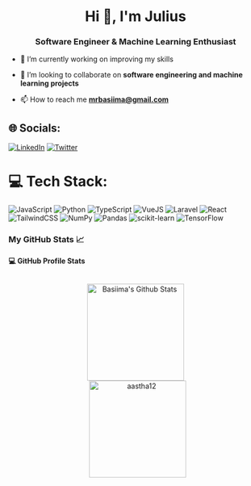 <h1 align="center">Hi 👋, I'm Julius</h1>
<h3 align="center">Software Engineer & Machine Learning Enthusiast</h3>

- 🔭 I’m currently working on improving my skills

- 👯 I’m looking to collaborate on **software engineering and machine learning projects**

- 📫 How to reach me **mrbasiima@gmail.com**


## 🌐 Socials:
[![LinkedIn](https://img.shields.io/badge/LinkedIn-%230077B5.svg?logo=linkedin&logoColor=white)](https://linkedin.com/in/mrbasiima) [![Twitter](https://img.shields.io/badge/Twitter-%231DA1F2.svg?logo=Twitter&logoColor=white)](https://twitter.com/https://twitter.com/mrbasiima) 


# 💻 Tech Stack:
![JavaScript](https://img.shields.io/badge/javascript-%23323330.svg?style=for-the-badge&logo=javascript&logoColor=%23F7DF1E) ![Python](https://img.shields.io/badge/python-3670A0?style=for-the-badge&logo=python&logoColor=ffdd54) ![TypeScript](https://img.shields.io/badge/typescript-%23007ACC.svg?style=for-the-badge&logo=typescript&logoColor=white) ![VueJS](https://img.shields.io/badge/VUE.JS-000000?style=for-the-badge&logo=vuedotjs&logoColor=44E192) ![Laravel](https://img.shields.io/static/v1?style=for-the-badge&message=Laravel&color=FF2D20&logo=Laravel&logoColor=FFFFFF&label=) ![React](https://img.shields.io/badge/react-%2320232a.svg?style=for-the-badge&logo=react&logoColor=%2361DAFB) ![TailwindCSS](https://img.shields.io/badge/tailwindcss-%2338B2AC.svg?style=for-the-badge&logo=tailwind-css&logoColor=white) ![NumPy](https://img.shields.io/badge/numpy-%23013243.svg?style=for-the-badge&logo=numpy&logoColor=white) ![Pandas](https://img.shields.io/badge/pandas-%23150458.svg?style=for-the-badge&logo=pandas&logoColor=white) ![scikit-learn](https://img.shields.io/badge/scikit--learn-%23F7931E.svg?style=for-the-badge&logo=scikit-learn&logoColor=white) ![TensorFlow](https://img.shields.io/badge/TensorFlow-%23FF6F00.svg?style=for-the-badge&logo=TensorFlow&logoColor=white)

<h3>My GitHub Stats &#x1f4c8;</h3>

  <summary><b>💻 GitHub Profile Stats</b></summary>
  <br/>
  <p align="center">
    <a href="https://github.com/anuraghazra/github-readme-stats"><img alt="Basiima's Github Stats" src="https://github-readme-stats.vercel.app/api?username=basiima&show_icons=true&count_private=true&theme=algolia" height="192px"/></a>
<br/>
  &nbsp;
	  <img src="https://github-readme-stats.vercel.app/api/top-langs?username=basiima&show_icons=true&locale=en&layout=compact&theme=algolia" alt="aastha12" height="192px"/>
  <br/>
  </p>
